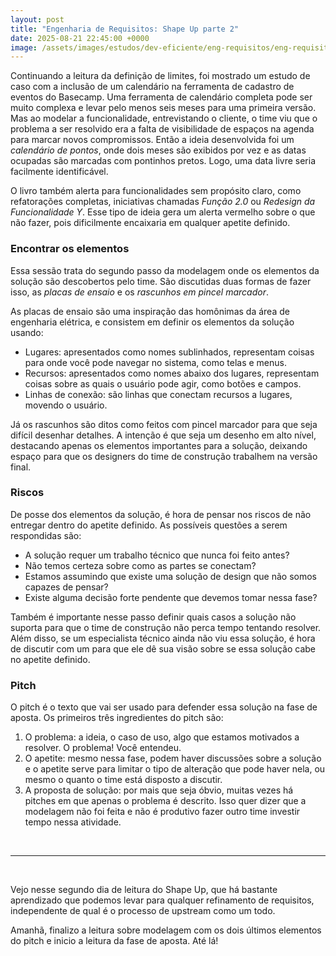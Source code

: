 ```yaml
---
layout: post
title: "Engenharia de Requisitos: Shape Up parte 2"
date: 2025-08-21 22:45:00 +0000
image: /assets/images/estudos/dev-eficiente/eng-requisitos/eng-requisitos-shape-up-parte2-cover.jpg
---
```

Continuando a leitura da definição de limites, foi mostrado um estudo de caso com a inclusão de um calendário na ferramenta de cadastro de eventos do Basecamp. Uma ferramenta de calendário completa pode ser muito complexa e levar pelo menos seis meses para uma primeira versão. Mas ao modelar a funcionalidade, entrevistando o cliente, o time viu que o problema a ser resolvido era a falta de visibilidade de espaços na agenda para marcar novos compromissos. Então a ideia desenvolvida foi um *calendário de pontos*, onde dois meses são exibidos por vez e as datas ocupadas são marcadas com pontinhos pretos. Logo, uma data livre seria facilmente identificável.

O livro também alerta para funcionalidades sem propósito claro, como refatorações completas, iniciativas chamadas *Função 2.0* ou *Redesign da Funcionalidade Y*. Esse tipo de ideia gera um alerta vermelho sobre o que não fazer, pois dificilmente encaixaria em qualquer apetite definido. 

### Encontrar os elementos

Essa sessão trata do segundo passo da modelagem onde os elementos da solução são descobertos pelo time. São discutidas duas formas de fazer isso, as *placas de ensaio* e os *rascunhos em pincel marcador*.

As placas de ensaio são uma inspiração das homônimas da área de engenharia elétrica, e consistem em definir os elementos da solução usando:
- Lugares: apresentados como nomes sublinhados, representam coisas para onde você pode navegar no sistema, como telas e menus.
- Recursos: apresentados como nomes abaixo dos lugares, representam coisas sobre as quais o usuário pode agir, como botões e campos.
- Linhas de conexão: são linhas que conectam recursos a lugares, movendo o usuário.

Já os rascunhos são ditos como feitos com pincel marcador para que seja difícil desenhar detalhes. A intenção é que seja um desenho em alto nível, destacando apenas os elementos importantes para a solução, deixando espaço para que os designers do time de construção trabalhem na versão final.

### Riscos

De posse dos elementos da solução, é hora de pensar nos riscos de não entregar dentro do apetite definido. As possíveis questões a serem respondidas são:
- A solução requer um trabalho técnico que nunca foi feito antes?
- Não temos certeza sobre como as partes se conectam?
- Estamos assumindo que existe uma solução de design que não somos capazes de pensar?
- Existe alguma decisão forte pendente que devemos tomar nessa fase?

Também é importante nesse passo definir quais casos a solução não suporta para que o time de construção não perca tempo tentando resolver. Além disso, se um especialista técnico ainda não viu essa solução, é hora de discutir com um para que ele dê sua visão sobre se essa solução cabe no apetite definido.

### Pitch

O pitch é o texto que vai ser usado para defender essa solução na fase de aposta. Os primeiros três ingredientes do pitch são:
1. O problema: a ideia, o caso de uso, algo que estamos motivados a resolver. O problema! Você entendeu.
1. O apetite: mesmo nessa fase, podem haver discussões sobre a solução e o apetite serve para limitar o tipo de alteração que pode haver nela, ou mesmo o quanto o time está disposto a discutir. 
1. A proposta de solução: por mais que seja óbvio, muitas vezes há pitches em que apenas o problema é descrito. Isso quer dizer que a modelagem não foi feita e não é produtivo fazer outro time investir tempo nessa atividade.

<br />

---

<br />

Vejo nesse segundo dia de leitura do Shape Up, que há bastante aprendizado que podemos levar
para qualquer refinamento de requisitos, independente de qual é o processo de upstream como um todo.

Amanhã, finalizo a leitura sobre modelagem com os dois últimos elementos do pitch e inicio a leitura da fase de aposta. Até lá!